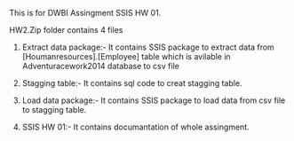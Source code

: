 This is for  DWBI Assingment SSIS HW 01.

HW2.Zip folder contains 4 files

1) Extract data package:-
   It contains SSIS package to extract data from [Houmanresources].[Employee] table which is avilable in Adventuracework2014 database to csv file

2) Stagging table:-
   It contains sql code to creat stagging table.

3) Load data package:-
   It contains SSIS package to load data from csv file to stagging table.

4) SSIS HW 01:-
   It contains documantation of whole assingment. 
